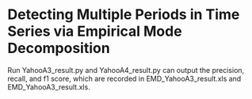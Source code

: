 # Detecting Multiple Periods in Time Series via Empirical Mode Decomposition
Run YahooA3_result.py and YahooA4_result.py can output the precision, recall, and f1 score, which are recorded in EMD_YahooA3_result.xls and EMD_YahooA3_result.xls.

